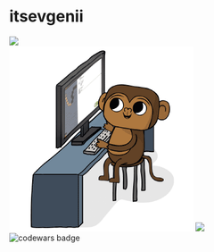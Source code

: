 # itsevgenii

<img src="https://media3.giphy.com/media/XxYaSLaZ2F7s3CnkOy/giphy.gif?cid=790b76112cf47cb08f23374ce5bb74fe5fef18d3f2ec3db7&rid=giphy.gif&ct=g"/>
<div>
<img src="https://github.com/keshavsingh4522/keshavsingh4522/raw/master/Assets/Monkey_Kid_Coding.gif"/>
<img style="width:330px" src="https://www.simpleimageresizer.com/_uploads/photos/b7639a66/6uYezAdWAOg_2_40.jpg">
  </div>
<img src="https://www.codewars.com/users/itseugene/badges/large" alt="codewars badge"/>
